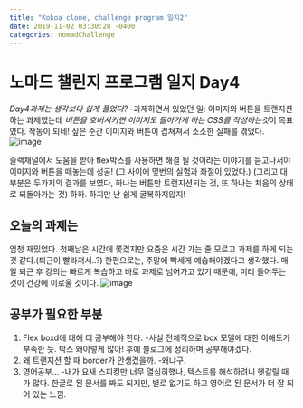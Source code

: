 ```yaml
---
title: "Kokoa clone, challenge program 일지2"
date: 2019-11-02 03:30:28 -0400
categories: nomadChallenge
---
```


# 노마드 챌린지 프로그램 일지 Day4
*Day4과제는 생각보다 쉽게 풀었다?*
-과제하면서 있었던 일:
이미지와 버튼을 트랜지션 하는 과제였는데 *버튼을 호버시키면 이미지도 돌아가게 하는 CSS를 작성하는것*이 목표였다.
작동이 되네! 싶은 순간 이미지와 버튼이 겹쳐져서 소소한 실패를 겪었다.
![image](https://user-images.githubusercontent.com/46172219/68067399-8e39a480-fd89-11e9-9fa3-534599eb33ca.png"착각이었다니")

슬랙채널에서 도움을 받아 flex박스를 사용하면 해결 될 것이라는 이야기를 듣고나서야 이미지와 버튼을 떼놓는데 성공!
(그 사이에 몇번의 실험과 좌절이 있었다.)
(그리고 대부분은 두가지의 결과를 보였다, 하나는 버튼만 트랜지션되는 것, 또 하나는 처음의 상태로 되돌아가는 것)
하하. 하지만 난 쉽게 굴복하지않지!

## 오늘의 과제는
엄청 재밌었다. 첫째날은 시간에 쫓겼지만 요즘은 시간 가는 줄 모르고 과제를 하게 되는 것 같다.(퇴근이 빨라져서..?)
한편으로는, 주말에 빡세게 예습해야겠다고 생각했다.
매일 퇴근 후 강의는 빠르게 복습하고 바로 과제로 넘어가고 있기 때문에, 미리 들어두는 것이 건강에 이로울 것이다.
![image](https://user-images.githubusercontent.com/46172219/68067491-8cbcac00-fd8a-11e9-986e-f1771c1b4a0b.png"이글이글화이팅")

## 공부가 필요한 부분
1. Flex boxd에 대해 더 공부해야 한다.
 -사실 전체적으로 box 모델에 대한 이해도가 부족한 듯. 박스 왜이렇게 많아! 후에 블로그에 정리하며 공부해야겠다.
 2. 왜 트랜지션 할 때 border가 안생겼을까.
 -왜냐구.
 3. 영어공부...
 -내가 요새 스피킹만 너무 열심히했나, 텍스트를 해석하려니 헷갈릴 때가 많다.
 한글로 된 문서를 봐도 되지만, 별로 없기도 하고 영어로 된 문서가 더 잘 되어 있는 느낌.

